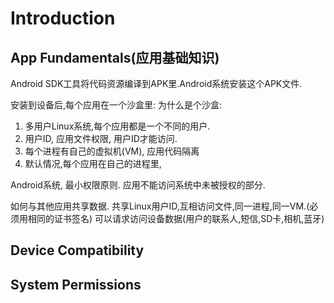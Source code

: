 # Introduction
## App Fundamentals(应用基础知识)
Android SDK工具将代码资源编译到APK里.Android系统安装这个APK文件.

安装到设备后,每个应用在一个沙盒里:
为什么是个沙盒:
1. 多用户Linux系统,每个应用都是一个不同的用户. 
2. 用户ID, 应用文件权限, 用户ID才能访问.
3. 每个进程有自己的虚拟机(VM), 应用代码隔离
4. 默认情况,每个应用在自己的进程里,

Android系统, 最小权限原则.
应用不能访问系统中未被授权的部分.

如何与其他应用共享数据.
共享Linux用户ID,互相访问文件,同一进程,同一VM.(必须用相同的证书签名)
可以请求访问设备数据(用户的联系人,短信,SD卡,相机,蓝牙)

## Device Compatibility
## System Permissions

